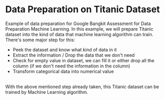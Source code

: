 # Data Preparation on Titanic Dataset
Example of data preparation for Google Bangkit Assessment for Data Preparation Machine Learning.
In this example, we will prepare Titanic dataset into the kind of data that machine learning algorithm can train.  
There's some major step for this:
 * Peek the dataset and know what kind of data in it
 * Extract the information / Drop the data that we don't need
 * Check for empty value in dataset, we can fill it or either drop all the column (if we don't need the information in the column)
 * Transform categorical data into numerical value
 <br>
 With the above mentioned step already taken, this Titanic dataset can be trained by Machine Learning algorithm.
